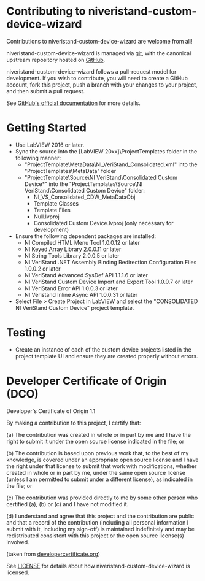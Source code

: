 # Contributing to niveristand-custom-device-wizard

Contributions to niveristand-custom-device-wizard are welcome from all!

niveristand-custom-device-wizard is managed via [git](https://git-scm.com), with the canonical upstream
repository hosted on [GitHub](https://github.com/ni/niveristand-custom-device-wizard/).

niveristand-custom-device-wizard follows a pull-request model for development.  If you wish to
contribute, you will need to create a GitHub account, fork this project, push a
branch with your changes to your project, and then submit a pull request.

See [GitHub's official documentation](https://help.github.com/articles/using-pull-requests/) for more details.

# Getting Started

- Use LabVIEW 2016 or later.
- Sync the source into the [LabVIEW 20xx]\ProjectTemplates folder in the following manner:
	- "ProjectTemplate\MetaData\NI_VeriStand_Consolidated.xml" into the "ProjectTemplates\MetaData" folder
	- "ProjectTemplate\Source\NI VeriStand\Consolidated Custom Device\*" into the "ProjectTemplates\Source\NI VeriStand\Consolidated Custom Device" folder:
		- NI_VS_Consolidated_CDW_MetaDataObj
		- Template Classes
		- Template Files
		- Null.lvproj
		- Consolidated Custom Device.lvproj (only necessary for development)
- Ensure the following dependent packages are installed:
	- NI Compiled HTML Menu Tool 1.0.0.12 or later
	- NI Keyed Array Library 2.0.0.11 or later
	- NI String Tools Library 2.0.0.5 or later
	- NI VeriStand .NET Assembly Binding Redirection Configuration Files 1.0.0.2 or later
	- NI VeriStand Advanced SysDef API 1.1.1.6 or later
	- NI VeriStand Custom Device Import and Export Tool 1.0.0.7 or later
	- NI VeriStand Error API 1.0.0.3 or later
	- NI Veristand Inline Async API 1.0.0.31 or later
- Select File > Create Project in LabVIEW and select the "CONSOLIDATED NI VeriStand Custom Device" project template.


# Testing

- Create an instance of each of the custom device projects listed in the project template UI and ensure they are created properly without errors.

# Developer Certificate of Origin (DCO)

   Developer's Certificate of Origin 1.1

   By making a contribution to this project, I certify that:

   (a) The contribution was created in whole or in part by me and I
       have the right to submit it under the open source license
       indicated in the file; or

   (b) The contribution is based upon previous work that, to the best
       of my knowledge, is covered under an appropriate open source
       license and I have the right under that license to submit that
       work with modifications, whether created in whole or in part
       by me, under the same open source license (unless I am
       permitted to submit under a different license), as indicated
       in the file; or

   (c) The contribution was provided directly to me by some other
       person who certified (a), (b) or (c) and I have not modified
       it.

   (d) I understand and agree that this project and the contribution
       are public and that a record of the contribution (including all
       personal information I submit with it, including my sign-off) is
       maintained indefinitely and may be redistributed consistent with
       this project or the open source license(s) involved.

(taken from [developercertificate.org](https://developercertificate.org/))

See [LICENSE](https://github.com/ni/niveristand-custom-device-wizard/blob/master/LICENSE)
for details about how niveristand-custom-device-wizard is licensed.
